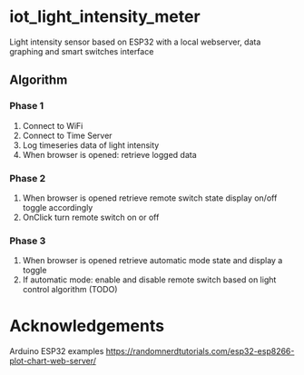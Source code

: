# iot_light_intensity_meter
Light intensity sensor based on ESP32 with a local webserver, data graphing and smart switches interface

## Algorithm
### Phase 1
1. Connect to WiFi
2. Connect to Time Server
3. Log timeseries data of light intensity
4. When browser is opened: retrieve logged data
### Phase 2
1. When browser is opened retrieve remote switch state display on/off toggle accordingly
2. OnClick turn remote switch on or off
### Phase 3
1. When browser is opened retrieve automatic mode state and display a toggle
2. If automatic mode: enable and disable remote switch based on light control algorithm (TODO)

# Acknowledgements
Arduino ESP32 examples
https://randomnerdtutorials.com/esp32-esp8266-plot-chart-web-server/


